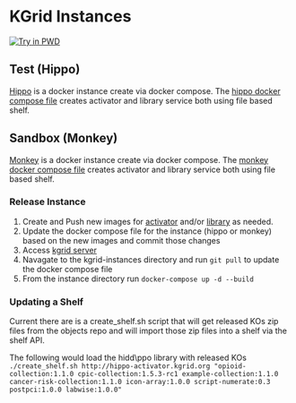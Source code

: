 # KGrid Instances
[![Try in PWD](https://raw.githubusercontent.com/play-with-docker/stacks/master/assets/images/button.png)](https://labs.play-with-docker.com/?stack=https://raw.githubusercontent.com/kgrid/kgrid-instances/blob/master/monkey/docker-compose.yml)

## Test (Hippo)
[Hippo](https://github.com/kgrid/kgrid.github.io/wiki/test) is a docker instance create via docker compose.  The [hippo docker compose file](https://github.com/kgrid/kgrid-docker/blob/master/hippo/docker-compose.yml) creates activator and library service both using file based shelf.

## Sandbox (Monkey)
[Monkey](https://github.com/kgrid/kgrid.github.io/wiki/sandbox) is a docker instance create via docker compose.  The [monkey docker compose file](https://github.com/kgrid/kgrid-instances/blob/master/hippo/docker-compose.yml) creates activator and library service both using file based shelf.

### Release Instance
1. Create and Push new images for [activator](http://kgrid.org/kgrid-activator/docker/) and/or [library](http://kgrid.org/kgrid-library/docker/) as needed. 
1. Update the docker compose file for the instance (hippo or monkey) based on the new images and commit those changes
1. Access [kgrid server](./kgrid-test)
1. Navagate to the kgrid-instances directory and run ```git pull``` to update the docker compose file
1. From the instance directory run ```docker-compose up -d --build```

### Updating a Shelf
Current there are is a create_shelf.sh script that will get released KOs zip files from the objects repo and will import those zip files into a shelf via the shelf API.

The following would load the hidd\ppo library with released KOs
```./create_shelf.sh http://hippo-activator.kgrid.org "opioid-collection:1.1.0 cpic-collection:1.5.3-rc1 example-collection:1.1.0 cancer-risk-collection:1.1.0 icon-array:1.0.0 script-numerate:0.3 postpci:1.0.0 labwise:1.0.0"```







